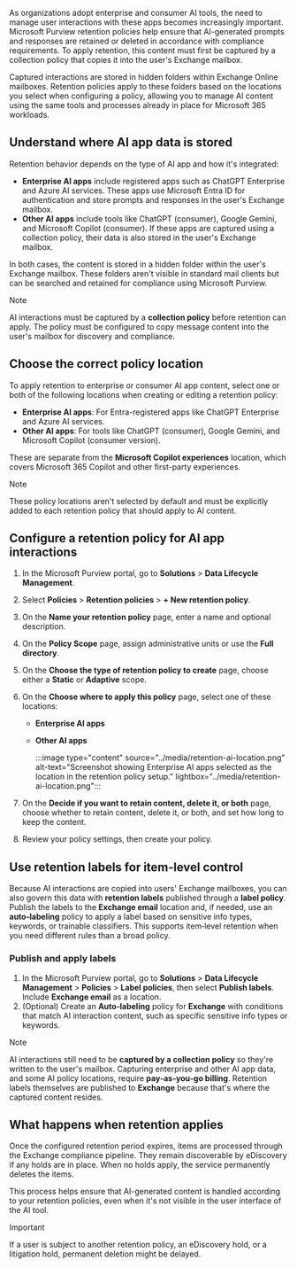 As organizations adopt enterprise and consumer AI tools, the need to manage user interactions with these apps becomes increasingly important. Microsoft Purview retention policies help ensure that AI-generated prompts and responses are retained or deleted in accordance with compliance requirements. To apply retention, this content must first be captured by a collection policy that copies it into the user's Exchange mailbox.

Captured interactions are stored in hidden folders within Exchange Online mailboxes. Retention policies apply to these folders based on the locations you select when configuring a policy, allowing you to manage AI content using the same tools and processes already in place for Microsoft 365 workloads.

## Understand where AI app data is stored

Retention behavior depends on the type of AI app and how it's integrated:

- **Enterprise AI apps** include registered apps such as ChatGPT Enterprise and Azure AI services. These apps use Microsoft Entra ID for authentication and store prompts and responses in the user's Exchange mailbox.
- **Other AI apps** include tools like ChatGPT (consumer), Google Gemini, and Microsoft Copilot (consumer). If these apps are captured using a collection policy, their data is also stored in the user's Exchange mailbox.

In both cases, the content is stored in a hidden folder within the user's Exchange mailbox. These folders aren't visible in standard mail clients but can be searched and retained for compliance using Microsoft Purview.

> [!NOTE]
> AI interactions must be captured by a **collection policy** before retention can apply. The policy must be configured to copy message content into the user's mailbox for discovery and compliance.

## Choose the correct policy location

To apply retention to enterprise or consumer AI app content, select one or both of the following locations when creating or editing a retention policy:

- **Enterprise AI apps**: For Entra-registered apps like ChatGPT Enterprise and Azure AI services.
- **Other AI apps**: For tools like ChatGPT (consumer), Google Gemini, and Microsoft Copilot (consumer version).

These are separate from the **Microsoft Copilot experiences** location, which covers Microsoft 365 Copilot and other first-party experiences.

> [!NOTE]
> These policy locations aren't selected by default and must be explicitly added to each retention policy that should apply to AI content.

## Configure a retention policy for AI app interactions

1. In the Microsoft Purview portal, go to **Solutions** > **Data Lifecycle Management**.
1. Select **Policies** > **Retention policies** > **+ New retention policy**.
1. On the **Name your retention policy** page, enter a name and optional description.
1. On the **Policy Scope** page, assign administrative units or use the **Full directory**.
1. On the **Choose the type of retention policy to create​** page, choose either a **Static** or **Adaptive** scope.
1. On the **Choose where to apply this policy​** page, select one of these locations:

   - **Enterprise AI apps**
   - **Other AI apps**

      :::image type="content" source="../media/retention-ai-location.png" alt-text="Screenshot showing Enterprise AI apps selected as the location in the retention policy setup." lightbox="../media/retention-ai-location.png":::

1. On the **Decide if you want to retain content, delete it, or both** page, choose whether to retain content, delete it, or both, and set how long to keep the content.
1. Review your policy settings, then create your policy.

## Use retention labels for item‑level control

Because AI interactions are copied into users' Exchange mailboxes, you can also govern this data with **retention labels** published through a **label policy**. Publish the labels to the **Exchange email** location and, if needed, use an **auto‑labeling** policy to apply a label based on sensitive info types, keywords, or trainable classifiers. This supports item‑level retention when you need different rules than a broad policy.

### Publish and apply labels

1. In the Microsoft Purview portal, go to **Solutions** > **Data Lifecycle Management** > **Policies** > **Label policies**, then select **Publish labels**. Include **Exchange email** as a location.
1. (Optional) Create an **Auto‑labeling** policy for **Exchange** with conditions that match AI interaction content, such as specific sensitive info types or keywords.

> [!NOTE]
> AI interactions still need to be **captured by a collection policy** so they're written to the user's mailbox. Capturing enterprise and other AI app data, and some AI policy locations, require **pay‑as‑you‑go billing**. Retention labels themselves are published to **Exchange** because that's where the captured content resides.

## What happens when retention applies

Once the configured retention period expires, items are processed through the Exchange compliance pipeline. They remain discoverable by eDiscovery if any holds are in place. When no holds apply, the service permanently deletes the items.

This process helps ensure that AI-generated content is handled according to your retention policies, even when it's not visible in the user interface of the AI tool.

> [!IMPORTANT]
> If a user is subject to another retention policy, an eDiscovery hold, or a litigation hold, permanent deletion might be delayed.
